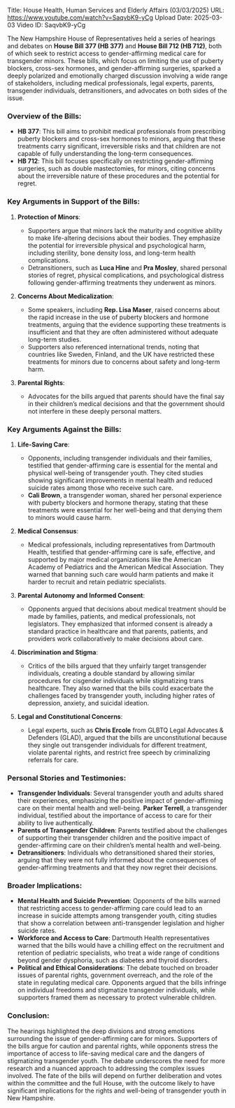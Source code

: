 Title: House Health, Human Services and Elderly Affairs (03/03/2025)
URL: https://www.youtube.com/watch?v=SaqvbK9-yCg
Upload Date: 2025-03-03
Video ID: SaqvbK9-yCg

The New Hampshire House of Representatives held a series of hearings and debates on **House Bill 377 (HB 377)** and **House Bill 712 (HB 712)**, both of which seek to restrict access to gender-affirming medical care for transgender minors. These bills, which focus on limiting the use of puberty blockers, cross-sex hormones, and gender-affirming surgeries, sparked a deeply polarized and emotionally charged discussion involving a wide range of stakeholders, including medical professionals, legal experts, parents, transgender individuals, detransitioners, and advocates on both sides of the issue.

### **Overview of the Bills:**
- **HB 377**: This bill aims to prohibit medical professionals from prescribing puberty blockers and cross-sex hormones to minors, arguing that these treatments carry significant, irreversible risks and that children are not capable of fully understanding the long-term consequences.
- **HB 712**: This bill focuses specifically on restricting gender-affirming surgeries, such as double mastectomies, for minors, citing concerns about the irreversible nature of these procedures and the potential for regret.

### **Key Arguments in Support of the Bills:**
1. **Protection of Minors**:
   - Supporters argue that minors lack the maturity and cognitive ability to make life-altering decisions about their bodies. They emphasize the potential for irreversible physical and psychological harm, including sterility, bone density loss, and long-term health complications.
   - Detransitioners, such as **Luca Hine** and **Pra Mosley**, shared personal stories of regret, physical complications, and psychological distress following gender-affirming treatments they underwent as minors.

2. **Concerns About Medicalization**:
   - Some speakers, including **Rep. Lisa Maser**, raised concerns about the rapid increase in the use of puberty blockers and hormone treatments, arguing that the evidence supporting these treatments is insufficient and that they are often administered without adequate long-term studies.
   - Supporters also referenced international trends, noting that countries like Sweden, Finland, and the UK have restricted these treatments for minors due to concerns about safety and long-term harm.

3. **Parental Rights**:
   - Advocates for the bills argued that parents should have the final say in their children’s medical decisions and that the government should not interfere in these deeply personal matters.

### **Key Arguments Against the Bills:**
1. **Life-Saving Care**:
   - Opponents, including transgender individuals and their families, testified that gender-affirming care is essential for the mental and physical well-being of transgender youth. They cited studies showing significant improvements in mental health and reduced suicide rates among those who receive such care.
   - **Cali Brown**, a transgender woman, shared her personal experience with puberty blockers and hormone therapy, stating that these treatments were essential for her well-being and that denying them to minors would cause harm.

2. **Medical Consensus**:
   - Medical professionals, including representatives from Dartmouth Health, testified that gender-affirming care is safe, effective, and supported by major medical organizations like the American Academy of Pediatrics and the American Medical Association. They warned that banning such care would harm patients and make it harder to recruit and retain pediatric specialists.

3. **Parental Autonomy and Informed Consent**:
   - Opponents argued that decisions about medical treatment should be made by families, patients, and medical professionals, not legislators. They emphasized that informed consent is already a standard practice in healthcare and that parents, patients, and providers work collaboratively to make decisions about care.

4. **Discrimination and Stigma**:
   - Critics of the bills argued that they unfairly target transgender individuals, creating a double standard by allowing similar procedures for cisgender individuals while stigmatizing trans healthcare. They also warned that the bills could exacerbate the challenges faced by transgender youth, including higher rates of depression, anxiety, and suicidal ideation.

5. **Legal and Constitutional Concerns**:
   - Legal experts, such as **Chris Ercole** from GLBTQ Legal Advocates & Defenders (GLAD), argued that the bills are unconstitutional because they single out transgender individuals for different treatment, violate parental rights, and restrict free speech by criminalizing referrals for care.

### **Personal Stories and Testimonies:**
- **Transgender Individuals**: Several transgender youth and adults shared their experiences, emphasizing the positive impact of gender-affirming care on their mental health and well-being. **Parker Terrell**, a transgender individual, testified about the importance of access to care for their ability to live authentically.
- **Parents of Transgender Children**: Parents testified about the challenges of supporting their transgender children and the positive impact of gender-affirming care on their children’s mental health and well-being.
- **Detransitioners**: Individuals who detransitioned shared their stories, arguing that they were not fully informed about the consequences of gender-affirming treatments and that they now regret their decisions.

### **Broader Implications:**
- **Mental Health and Suicide Prevention**: Opponents of the bills warned that restricting access to gender-affirming care could lead to an increase in suicide attempts among transgender youth, citing studies that show a correlation between anti-transgender legislation and higher suicide rates.
- **Workforce and Access to Care**: Dartmouth Health representatives warned that the bills would have a chilling effect on the recruitment and retention of pediatric specialists, who treat a wide range of conditions beyond gender dysphoria, such as diabetes and thyroid disorders.
- **Political and Ethical Considerations**: The debate touched on broader issues of parental rights, government overreach, and the role of the state in regulating medical care. Opponents argued that the bills infringe on individual freedoms and stigmatize transgender individuals, while supporters framed them as necessary to protect vulnerable children.

### **Conclusion:**
The hearings highlighted the deep divisions and strong emotions surrounding the issue of gender-affirming care for minors. Supporters of the bills argue for caution and parental rights, while opponents stress the importance of access to life-saving medical care and the dangers of stigmatizing transgender youth. The debate underscores the need for more research and a nuanced approach to addressing the complex issues involved. The fate of the bills will depend on further deliberation and votes within the committee and the full House, with the outcome likely to have significant implications for the rights and well-being of transgender youth in New Hampshire.